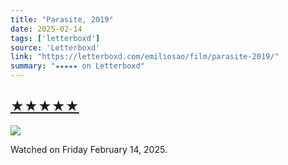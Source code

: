 ```yaml
---
title: "Parasite, 2019"
date: 2025-02-14
tags: ['letterboxd']
source: 'Letterboxd'
link: "https://letterboxd.com/emiliosao/film/parasite-2019/"
summary: "★★★★★ on Letterboxd"
---
```


## [★★★★★](https://letterboxd.com/emiliosao/film/parasite-2019/)  

<p><img src="https://a.ltrbxd.com/resized/film-poster/4/2/6/4/0/6/426406-parasite-0-600-0-900-crop.jpg?v=8f5653f710" /></p> <p>Watched on Friday February 14, 2025.</p>